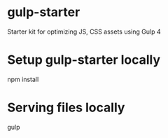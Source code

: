 # gulp-starter
Starter kit for optimizing JS, CSS assets using Gulp 4

# Setup gulp-starter locally
npm install

# Serving files locally
gulp
